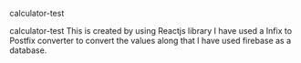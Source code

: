 
calculator-test


calculator-test
This is created by using Reactjs library I have used a Infix to Postfix converter to convert the values along that I have used firebase as a database.
